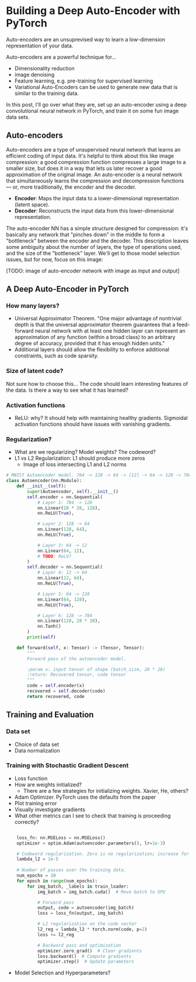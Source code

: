 # Building a Deep Auto-Encoder with PyTorch

Auto-encoders are an unsuprevised way to learn a low-dimension representation of your data. 

Auto-encoders are a powerful technique for... 
- Dimensionality reduction
- image denoising
- Feature learning, e.g. pre-training for supervised learning
- Variational Auto-Encoders can be used to generate new data that is similar to the training data.

In this post, I'll go over what they are, set up an auto-encoder using a deep convolutional neural network in PyTorch, and train it on some fun image data sets.


## Auto-encoders
Auto-encoders are a type of unsupervised neural network that learns an efficient coding of input data. It's helpful to think about this like image compression: a good compression function compresses a large image to a smaller size, but does it in a way that lets us later recover a good approximation of the original image. An auto-encoder is a neural network that simultaneously learns the compression and decompression functions — or, more traditionally, the encoder and the decoder. 

- **Encoder**: Maps the input data to a lower-dimensional representation (latent space).
- **Decoder**: Reconstructs the input data from this lower-dimensional representation.

The auto-encoder NN has a simple structure designed for compression: it's basically any network that "pinches down" in the middle to form a "bottleneck" between the encoder and the decoder. This description leaves some ambiguity about the number of layers, the type of operations used, and the size of the "bottleneck" layer. We'll get to those model selection issues, but for now, focus on this image:

[TODO: image of auto-encoder network with image as input and output]


## A Deep Auto-Encoder in PyTorch

### How many layers?
- Universal Approximator Theorem. "One major advantage of nontrivial depth is that the universal approximator theorem guarantees that a feed-forward neural network with at least one hidden
layer can represent an approximation of any function (within a broad class) to an
arbitrary degree of accuracy, provided that it has enough hidden units."
- Additional layers should allow the flexibility to enforce additional constraints, such as code sparsity.

### Size of latent code?
Not sure how to choose this... The code should learn interesting features of the data. Is there a way to see what it has learned?

### Activation functions
- ReLU: why? It should help with maintaining healthy gradients. Sigmoidal activation functions should have issues with vanishing gradients.

### Regularization?
- What are we regularizing? Model weights? The codeword?
- L1 vs L2 Regularization: L1 should produce more zeros
    - Image of loss intersecting L1 and L2 norms


```python
# MNIST Autoencoder model. 784 -> 128 -> 64 -> [12] -> 64 -> 128 -> 784
class Autoencoder(nn.Module):
    def __init__(self):
        super(Autoencoder, self).__init__()
        self.encoder = nn.Sequential(
            # Layer 1: 784 -> 128
            nn.Linear(28 * 28, 128),
            nn.ReLU(True),

            # Layer 2: 128 -> 64
            nn.Linear(128, 64),
            nn.ReLU(True),

            # Layer 3: 64 -> 12
            nn.Linear(64, 12),
            # TODO: ReLU?
        )
        self.decoder = nn.Sequential(
            # Layer 4: 12 -> 64
            nn.Linear(12, 64),
            nn.ReLU(True),

            # Layer 5: 64 -> 128
            nn.Linear(64, 128),
            nn.ReLU(True),

            # Layer 6: 128 -> 784
            nn.Linear(128, 28 * 28),
            nn.Tanh()
        )
        print(self)

    def forward(self, x: Tensor) -> (Tensor, Tensor):
        """
        Forward pass of the autoencoder model.

        :param x: input tensor of shape (batch_size, 28 * 28)
        :return: Recovered tensor, code tensor
        """
        code = self.encoder(x)
        recovered = self.decoder(code)
        return recovered, code


```

## Training and Evaluation

### Data set
- Choice of data set
- Data normalization

### Training with Stochastic Gradient Descent
- Loss function
- How are weights initialized?
    - There are a few strategies for initializing weights. Xavier, He, others?
- Adam Optimizer. PyTorch uses the defaults from the paper
- Plot training error
- Visually investigate gradients
- What other metrics can I see to check that training is proceeding correctly?

```python

    loss_fn: nn.MSELoss = nn.MSELoss()
    optimizer = optim.Adam(autoencoder.parameters(), lr=1e-3)

    # Codeword regularization. Zero is no regularization; increase for more regularization.
    lambda_l2 = 1e-5
    
    # Number of passes over the training data.
    num_epochs = 10
    for epoch in range(num_epochs):
        for img_batch, _labels in train_loader:
            img_batch = img_batch.cuda()  # Move batch to GPU

            # Forward pass
            output, code = autoencoder(img_batch)
            loss = loss_fn(output, img_batch)

            # L2 regularization on the code vector
            l2_reg = lambda_l2 * torch.norm(code, p=2)
            loss += l2_reg

            # Backward pass and optimization
            optimizer.zero_grad()  # Clear gradients
            loss.backward()  # Compute gradients
            optimizer.step()  # Update parameters

```

- Model Selection and Hyperparameters?
